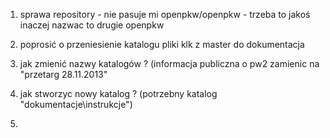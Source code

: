 1. sprawa repository - nie pasuje mi openpkw/openpkw - trzeba to jakoś inaczej nazwac to drugie openpkw

2. poprosić o przeniesienie katalogu pliki klk z master do dokumentacja

3. jak zmienić nazwy katalogów ? (informacja publiczna o pw2 zamienic na "przetarg 28.11.2013"

4.  jak stworzyc nowy katalog ? (potrzebny katalog "dokumentacje\instrukcje")

5.  
